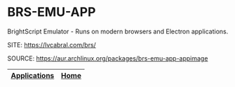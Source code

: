# BRS-EMU-APP

 BrightScript Emulator - Runs on modern browsers and Electron applications.

 SITE: https://lvcabral.com/brs/

 SOURCE: https://aur.archlinux.org/packages/brs-emu-app-appimage

 | [Applications](https://portable-linux-apps.github.io/apps.html) | [Home](https://portable-linux-apps.github.io)
 | --- | --- |
